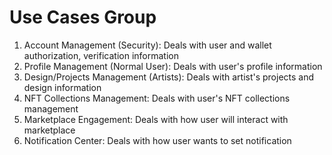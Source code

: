 # Use Cases Group
1. Account Management (Security): Deals with user and wallet authorization, verification information
2. Profile Management (Normal User): Deals with user's profile information
3. Design/Projects Management (Artists): Deals with artist's projects and design information 
4. NFT Collections Management: Deals with user's NFT collections management
5. Marketplace Engagement: Deals with how user will interact with marketplace
6. Notification Center: Deals with how user wants to set notification

